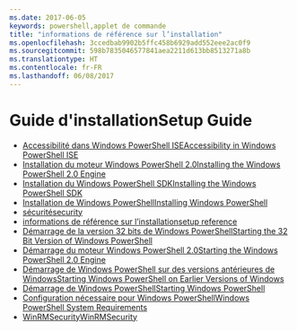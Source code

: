 ```yaml
---
ms.date: 2017-06-05
keywords: powershell,applet de commande
title: "informations de référence sur l’installation"
ms.openlocfilehash: 3ccedbab9902b5ffc458b6929add552eee2ac0f9
ms.sourcegitcommit: 598b7835046577841aea2211d613bb8513271a8b
ms.translationtype: HT
ms.contentlocale: fr-FR
ms.lasthandoff: 06/08/2017
---
```

#  <a name="setup-guide"></a><span data-ttu-id="b4ead-103">Guide d'installation</span><span class="sxs-lookup"><span data-stu-id="b4ead-103">Setup Guide</span></span>

-  [<span data-ttu-id="b4ead-104">Accessibilité dans Windows PowerShell ISE</span><span class="sxs-lookup"><span data-stu-id="b4ead-104">Accessibility in Windows PowerShell ISE</span></span>](Accessibility-in-Windows-PowerShell-ISE.md)
-  [<span data-ttu-id="b4ead-105">Installation du moteur Windows PowerShell 2.0</span><span class="sxs-lookup"><span data-stu-id="b4ead-105">Installing the Windows PowerShell 2.0 Engine</span></span>](Installing-the-Windows-PowerShell-2.0-Engine.md)
-  [<span data-ttu-id="b4ead-106">Installation du Windows PowerShell SDK</span><span class="sxs-lookup"><span data-stu-id="b4ead-106">Installing the Windows PowerShell SDK</span></span>](Installing-the-Windows-PowerShell-SDK.md)
-  [<span data-ttu-id="b4ead-107">Installation de Windows PowerShell</span><span class="sxs-lookup"><span data-stu-id="b4ead-107">Installing Windows PowerShell</span></span>](Installing-Windows-PowerShell.md)
-  [<span data-ttu-id="b4ead-108">sécurité</span><span class="sxs-lookup"><span data-stu-id="b4ead-108">security</span></span>](security.md)
-  [<span data-ttu-id="b4ead-109">informations de référence sur l’installation</span><span class="sxs-lookup"><span data-stu-id="b4ead-109">setup reference</span></span>](setup-reference.md)
-  [<span data-ttu-id="b4ead-110">Démarrage de la version 32 bits de Windows PowerShell</span><span class="sxs-lookup"><span data-stu-id="b4ead-110">Starting the 32 Bit Version of Windows PowerShell</span></span>](Starting-the-32-Bit-Version-of-Windows-PowerShell.md)
-  [<span data-ttu-id="b4ead-111">Démarrage du moteur Windows PowerShell 2.0</span><span class="sxs-lookup"><span data-stu-id="b4ead-111">Starting the Windows PowerShell 2.0 Engine</span></span>](Starting-the-Windows-PowerShell-2.0-Engine.md)
-  [<span data-ttu-id="b4ead-112">Démarrage de Windows PowerShell sur des versions antérieures de Windows</span><span class="sxs-lookup"><span data-stu-id="b4ead-112">Starting Windows PowerShell on Earlier Versions of Windows</span></span>](Starting-Windows-PowerShell-on-Earlier-Versions-of-Windows.md)
-  [<span data-ttu-id="b4ead-113">Démarrage de Windows PowerShell</span><span class="sxs-lookup"><span data-stu-id="b4ead-113">Starting Windows PowerShell</span></span>](Starting-Windows-PowerShell.md)
-  [<span data-ttu-id="b4ead-114">Configuration nécessaire pour Windows PowerShell</span><span class="sxs-lookup"><span data-stu-id="b4ead-114">Windows PowerShell System Requirements</span></span>](Windows-PowerShell-System-Requirements.md)
-  [<span data-ttu-id="b4ead-115">WinRMSecurity</span><span class="sxs-lookup"><span data-stu-id="b4ead-115">WinRMSecurity</span></span>](WinRMSecurity.md)

